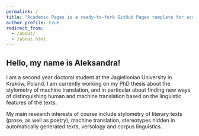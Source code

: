```yaml
---
permalink: /
title: "Academic Pages is a ready-to-fork GitHub Pages template for academic personal websites"
author_profile: true
redirect_from: 
  - /about/
  - /about.html
---
```


## Hello, my name is Aleksandra!

I am a second year doctoral student at the Jagiellonian University in Kraków, Poland. I am currently working on my PhD thesis about the stylometry of machine translation, and in particular about finding new ways of distinguishing human and machine translation based on the linguistic features of the texts.

My main research interests of course include stylometry of literary texts (prose, as well as poetry), machine translation, stereotypes hidden in automatically generated texts, versology and corpus linguistics. 